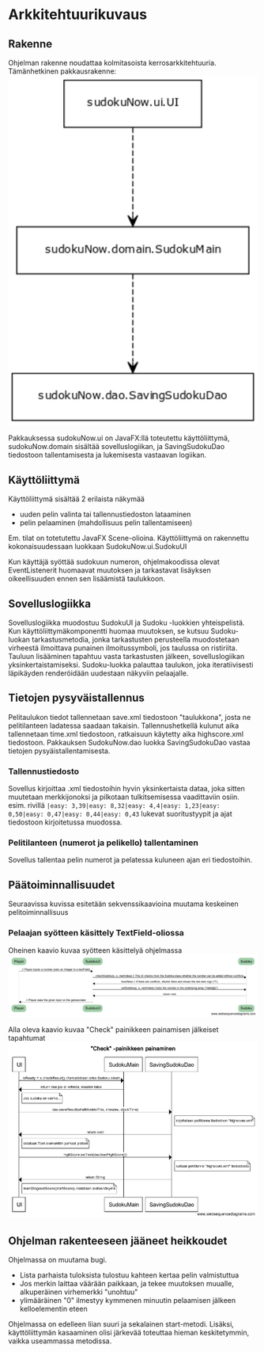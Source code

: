 # Arkkitehtuurikuvaus
## Rakenne
Ohjelman rakenne noudattaa kolmitasoista kerrosarkkitehtuuria. Tämänhetkinen pakkausrakenne:
<img src="https://github.com/VirtualAkseli/ot-harjoitustyo/blob/master/dokumentointi/arkkitehtuurikuvaus.png?raw=true" alt="Arkkitehtuurikuvaus" width="700">

Pakkauksessa sudokuNow.ui on JavaFX:llä toteutettu käyttöliittymä, sudokuNow.domain sisältää sovelluslogiikan, ja SavingSudokuDao tiedostoon tallentamisesta ja lukemisesta vastaavan logiikan. 



## Käyttöliittymä
Käyttöliittymä sisältää 2 erilaista näkymää
- uuden pelin valinta tai tallennustiedoston lataaminen
- pelin pelaaminen (mahdollisuus pelin tallentamiseen)

Em. tilat on totetutettu JavaFX Scene-olioina. Käyttöliittymä on rakennettu kokonaisuudessaan luokkaan SudokuNow.ui.SudokuUI

Kun käyttäjä syöttää sudokuun numeron, ohjelmakoodissa olevat EventListenerit huomaavat muutoksen ja tarkastavat lisäyksen oikeellisuuden ennen sen lisäämistä taulukkoon.

## Sovelluslogiikka 
Sovelluslogiikka muodostuu SudokuUI ja Sudoku -luokkien yhteispelistä. Kun käyttöliittymäkomponentti huomaa muutoksen, se kutsuu Sudoku-luokan tarkastusmetodia, jonka tarkastusten perusteella muodostetaan virheestä ilmoittava punainen ilmoitussymboli, jos taulussa on ristiriita. Tauluun lisääminen tapahtuu vasta tarkastusten jälkeen, sovelluslogiikan yksinkertaistamiseksi. Sudoku-luokka palauttaa taulukon, joka iteratiivisesti läpikäyden renderöidään uudestaan näkyviin pelaajalle.

## Tietojen pysyväistallennus
Pelitaulukon tiedot tallennetaan save.xml tiedostoon "taulukkona", josta ne pelitilanteen ladatessa saadaan takaisin. Tallennushetkellä kulunut aika tallennetaan time.xml tiedostoon, ratkaisuun käytetty aika highscore.xml tiedostoon. Pakkauksen SudokuNow.dao luokka SavingSudokuDao vastaa tietojen pysyäistallentamisesta.

### Tallennustiedosto
Sovellus kirjoittaa .xml tiedostoihin hyvin yksinkertaista dataa, joka sitten muutetaan merkkijonoksi ja pilkotaan tulkitsemisessa vaadittaviin osiin. 
esim. rivillä `` |easy: 3,39|easy: 8,32|easy: 4,4|easy: 1,23|easy: 0,50|easy: 0,47|easy: 0,44|easy: 0,43 ``
lukevat suoritustyypit ja ajat tiedostoon kirjoitetussa muodossa.

### Pelitilanteen (numerot ja pelikello) tallentaminen
Sovellus tallentaa pelin numerot ja pelatessa kuluneen ajan eri tiedostoihin.

## Päätoiminnallisuudet 
Seuraavissa kuvissa esitetään sekvenssikaavioina muutama keskeinen pelitoiminnallisuus
### Pelaajan syötteen käsittely TextField-oliossa
Oheinen kaavio kuvaa syötteen käsittelyä ohjelmassa
<img src="https://github.com/VirtualAkseli/ot-harjoitustyo/blob/master/dokumentointi/sequence_setSudoku.png?raw=true">

Alla oleva kaavio kuvaa "Check" painikkeen painamisen jälkeiset tapahtumat
<img src="https://github.com/VirtualAkseli/ot-harjoitustyo/blob/master/dokumentointi/_Check_%20-painikkeen%20painaminen%20(3).png?raw=true">

## Ohjelman rakenteeseen jääneet heikkoudet
Ohjelmassa on muutama bugi.
- Lista parhaista tuloksista tulostuu kahteen kertaa pelin valmistuttua
- Jos merkin laittaa väärään paikkaan, ja tekee muutoksen muualle, alkuperäinen virhemerkki "unohtuu"
- ylimääräinen "0" ilmestyy kymmenen minuutin pelaamisen jälkeen kelloelementin eteen

Ohjelmassa on edelleen liian suuri ja sekalainen start-metodi. Lisäksi, käyttöliittymän kasaaminen olisi järkevää toteuttaa hieman keskitetymmin, vaikka useammassa metodissa.
